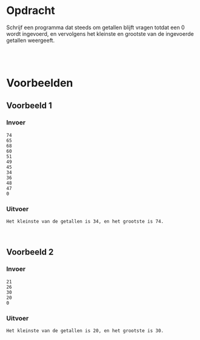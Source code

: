 # <b>Opdracht</b>
Schrijf een programma dat steeds om getallen blijft vragen totdat een 0 wordt ingevoerd, en vervolgens het kleinste en grootste van de ingevoerde getallen weergeeft.

<br>
<br>

# <b>Voorbeelden</b>

## Voorbeeld 1
### Invoer
```console?lang=python
74
65
68
60
51
49
45
34
36
48
47
0
```

### Uitvoer
```console?lang=python
Het kleinste van de getallen is 34, en het grootste is 74.
```

<br>

## Voorbeeld 2
### Invoer
```console?lang=python
21
26
30
20
0
```

### Uitvoer
```console?lang=python
Het kleinste van de getallen is 20, en het grootste is 30.
```

